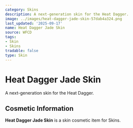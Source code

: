 ```yaml
---
category: Skins
description: A next-generation skin for the Heat Dagger.
image: ../images/heat-dagger-jade-skin-57dab4a324.png
last_updated: '2025-09-17'
name: Heat Dagger Jade Skin
source: WFCD
tags:
- Skin
- Skins
tradable: false
type: Skin
---
```


# Heat Dagger Jade Skin

A next-generation skin for the Heat Dagger.

## Cosmetic Information

**Heat Dagger Jade Skin** is a skin cosmetic item for Skins.

